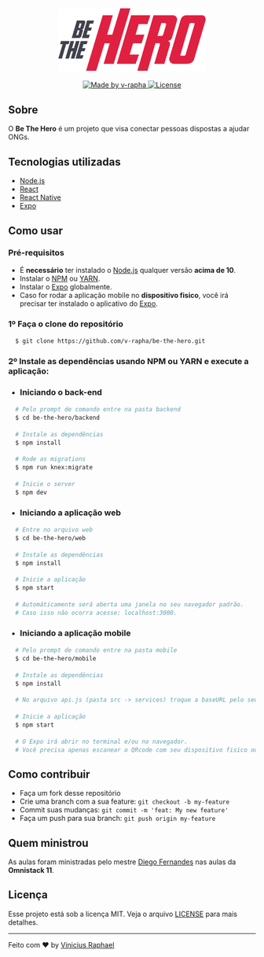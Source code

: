 <h3 align="center">
  <img alt="Logo" title="#logo" width="300px" src=".github/logo.svg">
</h3>

<p align="center">
  <a href="https://www.linkedin.com/in/vinicius-raphael/">
    <img alt="Made by v-rapha" src="https://img.shields.io/badge/made%20by-Vinicius%20Raphael-red" />
  </a>
    
  <a href="https://github.com/v-rapha/be-the-hero/blob/master/LICENCE">
    <img alt="License" src="https://img.shields.io/github/license/v-rapha/ecoleta?color=red" />
  </a>
</p>

## Sobre
O <strong>Be The Hero</strong> é um projeto que visa conectar pessoas dispostas a ajudar ONGs.

## Tecnologias utilizadas
- [Node.js](https://nodejs.org/en/)
- [React](https://reactjs.org)
- [React Native](https://reactnative.dev)
- [Expo](https://expo.io)

## Como usar

### Pré-requisitos
- É <strong>necessário</strong> ter instalado o [Node.js](https://nodejs.org/en/) qualquer versão <strong>acima de 10</strong>.
- Instalar o [NPM](https://www.npmjs.com/get-npm) ou [YARN](https://classic.yarnpkg.com/pt-BR/docs/install/).
- Instalar o [Expo](https://expo.io/learn) globalmente.
- Caso for rodar a aplicação mobile no <strong>dispositivo fisico</strong>, você irá precisar ter instalado o aplicativo do [Expo](https://play.google.com/store/apps/details?id=host.exp.exponent&hl=pt).

### 1º Faça o clone do repositório
```sh
  $ git clone https://github.com/v-rapha/be-the-hero.git
```

### 2º Instale as dependências usando NPM ou YARN e execute a aplicação:
- ### Iniciando o back-end
```sh
  # Pelo prompt de comando entre na pasta backend
  $ cd be-the-hero/backend

  # Instale as dependências
  $ npm install
  
  # Rode as migrations
  $ npm run knex:migrate

  # Inicie o server
  $ npm dev
```
- ### Iniciando a aplicação web
```sh
  # Entre no arquivo web
  $ cd be-the-hero/web

  # Instale as dependências
  $ npm install

  # Inicie a aplicação
  $ npm start

  # Automáticamente será aberta uma janela no seu navegador padrão.
  # Caso isso não ocorra acesse: localhost:3000.
```

- ### Iniciando a aplicação mobile
```sh
  # Pelo prompt de comando entre na pasta mobile
  $ cd be-the-hero/mobile

  # Instale as dependências
  $ npm install

  # No arquivo api.js (pasta src -> services) troque a baseURL pelo seu endereço IP. Salve o arquivo.

  # Inicie a aplicação
  $ npm start

  # O Expo irá abrir no terminal e/ou no navegador.
  # Você precisa apenas escanear o QRcode com seu dispositivo fisico ou rodar a aplicação no seu emulador.
```

## Como contribuir
- Faça um fork desse repositório
- Crie uma branch com a sua feature: `git checkout -b my-feature`
- Commit suas mudanças: `git commit -m 'feat: My new feature'`
- Faça um push para sua branch: `git push origin my-feature`

## Quem ministrou
As aulas foram ministradas pelo mestre <a href="https://github.com/diego3g">Diego Fernandes</a> nas aulas da <strong>Omnistack 11</strong>.

## Licença
Esse projeto está sob a licença MIT. Veja o arquivo [LICENSE](https://github.com/v-rapha/be-the-hero/blob/master/LICENCE) para mais detalhes.

---

Feito com ♥ by [Vinicius Raphael](https://www.linkedin.com/in/vinicius-raphael/)
